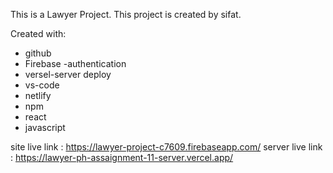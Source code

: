 This is a Lawyer Project.
This project is created by sifat.

Created with:
* github
* Firebase -authentication
* versel-server deploy
* vs-code
* netlify
* npm
* react
* javascript

site live link : https://lawyer-project-c7609.firebaseapp.com/
server live link : https://lawyer-ph-assaignment-11-server.vercel.app/